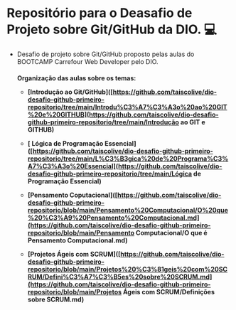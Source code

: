 # Repositório para o Deasafio de Projeto sobre Git/GitHub da DIO. 💻
 - Desafio de projeto sobre Git/GitHub proposto pelas aulas do BOOTCAMP Carrefour Web Developer pelo DIO. 

   <h4> Organização das aulas sobre os temas:

   - [Introdução ao Git/GitHub]([https://github.com/taiscolive/dio-desafio-github-primeiro-repositorio/tree/main/Introdu%C3%A7%C3%A3o%20ao%20GIT%20e%20GITHUB](https://github.com/taiscolive/dio-desafio-github-primeiro-repositorio/tree/main/Introdução ao GIT e GITHUB)

   - [  Lógica de Programação Essencial]([https://github.com/taiscolive/dio-desafio-github-primeiro-repositorio/tree/main/L%C3%B3gica%20de%20Programa%C3%A7%C3%A3o%20Essencial](https://github.com/taiscolive/dio-desafio-github-primeiro-repositorio/tree/main/Lógica de Programação Essencial)

   - [Pensamento Coputacional]([https://github.com/taiscolive/dio-desafio-github-primeiro-repositorio/blob/main/Pensamento%20Computacional/O%20que%20%C3%A9%20Pensamento%20Computacional.md](https://github.com/taiscolive/dio-desafio-github-primeiro-repositorio/blob/main/Pensamento Computacional/O que é Pensamento Computacional.md)

   - [Projetos Ágeis com SCRUM]([https://github.com/taiscolive/dio-desafio-github-primeiro-repositorio/blob/main/Projetos%20%C3%81geis%20com%20SCRUM/Defini%C3%A7%C3%B5es%20sobre%20SCRUM.md](https://github.com/taiscolive/dio-desafio-github-primeiro-repositorio/blob/main/Projetos Ágeis com SCRUM/Definições sobre SCRUM.md)

